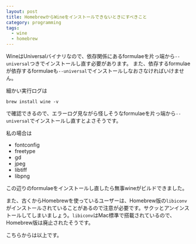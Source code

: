 ```yaml
---
layout: post
title: HomebrewからWineをインストールできないときにすべきこと
category: programming
tags:
  - wine
  - homebrew
---
```


WineはUniversalバイナリなので、依存関係にあるformulaeを片っ端から`--universal`つきでインストールし直す必要があります。
また、依存するformulaeが依存するformulaeも`--universal`でインストールしなおさなければいけません。

細かい実行ログは

```shell
brew install wine -v
```

で確認できるので、エラーログ見ながら怪しそうなformulaeを片っ端から`--universal`でインストールし直すとよさそうです。

私の場合は

- fontconfig
- freetype
- gd
- jpeg
- libtiff
- libpng

この辺りのformulaeをインストールし直したら無事wineがビルドできました。



また、古くからHomebrewを使っているユーザーは、Homebrew版の`libiconv`がインストールされていることがあるので注意が必要です。サクッとアンインストールしてしまいましょう。`libiconv`はMac標準で搭載されているので、Homebrew版は廃止されたそうです。

こちらからは以上です。
